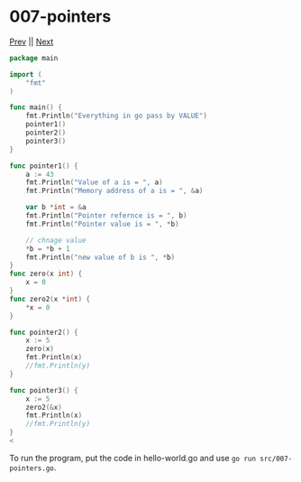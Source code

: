 # 007-pointers


[Prev](006-memory-address.md) || [Next](README.md)

```go
package main

import (
	"fmt"
)

func main() {
	fmt.Println("Everything in go pass by VALUE")
	pointer1()
	pointer2()
	pointer3()
}

func pointer1() {
	a := 43
	fmt.Println("Value of a is = ", a)
	fmt.Println("Memory address of a is = ", &a)

	var b *int = &a
	fmt.Println("Pointer refernce is = ", b)
	fmt.Println("Pointer value is = ", *b)

	// chnage value
	*b = *b + 1
	fmt.Println("new value of b is ", *b)
}
func zero(x int) {
	x = 0
}
func zero2(x *int) {
	*x = 0
}

func pointer2() {
	x := 5
	zero(x)
	fmt.Println(x)
	//fmt.Println(y)
}

func pointer3() {
	x := 5
	zero2(&x)
	fmt.Println(x)
	//fmt.Println(y)
}
<
```
To run the program, put the code in hello-world.go and use `go run src/007-pointers.go`.